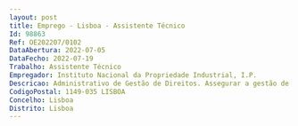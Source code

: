 ```yaml
--- 
layout: post
title: Emprego - Lisboa - Assistente Técnico
Id: 98863
Ref: OE202207/0102
DataAbertura: 2022-07-05
DataFecho: 2022-07-19
Trabalho: Assistente Técnico
Empregador: Instituto Nacional da Propriedade Industrial, I.P.
Descricao: Administrativo de Gestão de Direitos. Assegurar a gestão de direitos dos pedidos de proteção nacional, europeia e internacional, podendo ainda desenvolver atividades de suporte ao Exame. Executar, entre outras, as seguintes atividades  Garantir a atualização constante do processo do requerente, registando todas as alterações de gestão de direitos efetuados com base em requerimentos  Proceder à realização direta de algumas atividades relacionadas com o exame formal e classificação  Enviar notificações e ofícios para o requerente ou outras partes envolvidas no processo, de forma a mantê los informados acerca do estado do pedido, por exemplo das irregularidades, dos documentos de oposição, dos despachos emitidos, entre outros  Proceder a atividades de transmissão de documentação entre o INPI e outros organismos internacionais ligados à Propriedade Industrial.
CodigoPostal: 1149-035 LISBOA
Concelho: Lisboa
Distrito: Lisboa
--- 
```

